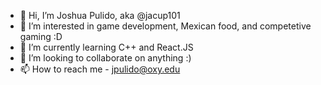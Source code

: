 - 👋 Hi, I’m Joshua Pulido, aka @jacup101
- 👀 I’m interested in game development, Mexican food, and competetive gaming :D
- 🌱 I’m currently learning C++ and React.JS
- 💞️ I’m looking to collaborate on anything :)
- 📫 How to reach me - jpulido@oxy.edu

<!---
jacup101/jacup101 is a ✨ special ✨ repository because its `README.md` (this file) appears on your GitHub profile.
You can click the Preview link to take a look at your changes.
--->

